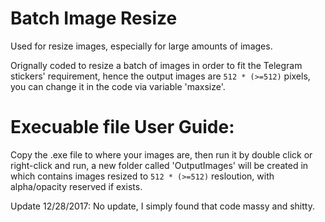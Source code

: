# Batch Image Resize

Used for resize images, especially for large amounts of images.

Orignally coded to resize a batch of images in order to fit the Telegram stickers' requirement, hence the output images are `512 * (>=512)` pixels, you can change it in the code via variable 'maxsize'.

# Execuable file User Guide:

Copy the .exe file to where your images are, then run it by double click or right-click and run, a new folder called 'OutputImages' will be created in which contains images resized to `512 * (>=512)` resloution, with alpha/opacity reserved if exists.

Update 12/28/2017: No update, I simply found that code massy and shitty.
